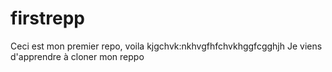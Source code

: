 # firstrepp

Ceci est mon premier repo, voila kjgchvk:nkhvgfhfchvkhggfcgghjh
Je viens d'apprendre à cloner mon reppo

